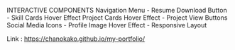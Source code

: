   INTERACTIVE COMPONENTS
  Navigation Menu	- Resume Download Button - Skill Cards Hover Effect
  Project Cards Hover Effect - Project View Buttons
	Social Media Icons - Profile Image Hover Effect -
  Responsive Layout

  Link : https://chanokako.github.io/my-portfolio/
  
